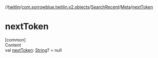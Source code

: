 //[twitlin](../../../index.md)/[com.sorrowblue.twitlin.v2.objects](../../index.md)/[SearchRecent](../index.md)/[Meta](index.md)/[nextToken](next-token.md)



# nextToken  
[common]  
Content  
val [nextToken](next-token.md): [String](https://kotlinlang.org/api/latest/jvm/stdlib/kotlin/-string/index.html)? = null  



